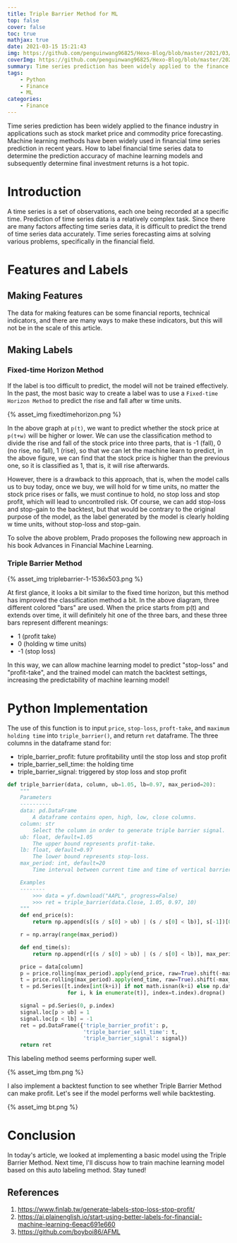```yaml
---
title: Triple Barrier Method for ML
top: false
cover: false
toc: true
mathjax: true
date: 2021-03-15 15:21:43
img: https://github.com/penguinwang96825/Hexo-Blog/blob/master/2021/03/15/2021-03-15-triple-barrier-method-for-ml/wallhaven-g83m3d.jpg?raw=true
coverImg: https://github.com/penguinwang96825/Hexo-Blog/blob/master/2021/03/15/2021-03-15-triple-barrier-method-for-ml/wallhaven-g83m3d.jpg?raw=true
summary: Time series prediction has been widely applied to the finance industry in applications such as stock market price and commodity price forecasting. Machine learning methods have been widely used in financial time series prediction in recent years. How to label financial time series data to determine the prediction accuracy of machine learning models and subsequently determine final investment returns is a hot topic. 
tags:
	- Python
	- Finance
	- ML
categories:
	- Finance
---
```


Time series prediction has been widely applied to the finance industry in applications such as stock market price and commodity price forecasting. Machine learning methods have been widely used in financial time series prediction in recent years. How to label financial time series data to determine the prediction accuracy of machine learning models and subsequently determine final investment returns is a hot topic. 

# Introduction

A time series is a set of observations, each one being recorded at a specific time. Prediction of time series data is a relatively complex task. Since there are many factors affecting time series data, it is difficult to predict the trend of time series data accurately. Time series forecasting aims at solving various problems, specifically in the financial field.

# Features and Labels

## Making Features

The data for making features can be some financial reports, technical indicators, and there are many ways to make these indicators, but this will not be in the scale of this article.

## Making Labels

### Fixed-time Horizon Method

If the label is too difficult to predict, the model will not be trained effectively. In the past, the most basic way to create a label was to use a `Fixed-time Horizon Method` to predict the rise and fall after w time units.

{% asset_img fixedtimehorizon.png %}

In the above graph at `p(t)`, we want to predict whether the stock price at `p(t+w)` will be higher or lower. We can use the classification method to divide the rise and fall of the stock price into three parts, that is -1 (fall), 0 (no rise, no fall), 1 (rise), so that we can let the machine learn to predict, in the above figure, we can find that the stock price is higher than the previous one, so it is classified as 1, that is, it will rise afterwards.

However, there is a drawback to this approach, that is, when the model calls us to buy today, once we buy, we will hold for w time units, no matter the stock price rises or falls, we must continue to hold, no stop loss and stop profit, which will lead to uncontrolled risk. Of course, we can add stop-loss and stop-gain to the backtest, but that would be contrary to the original purpose of the model, as the label generated by the model is clearly holding w time units, without stop-loss and stop-gain.

To solve the above problem, Prado proposes the following new approach in his book Advances in Financial Machine Learning.

### Triple Barrier Method

{% asset_img triplebarrier-1-1536x503.png %}

At first glance, it looks a bit similar to the fixed time horizon, but this method has improved the classification method a bit. In the above diagram, three different colored "bars" are used. When the price starts from p(t) and extends over time, it will definitely hit one of the three bars, and these three bars represent different meanings: 

- 1 (profit take)
- 0 (holding w time units)
- -1 (stop loss)

In this way, we can allow machine learning model to predict "stop-loss" and "profit-take", and the trained model can match the backtest settings, increasing the predictability of machine learning model!

# Python Implementation

The use of this function is to input `price`, `stop-loss`, `proft-take`, and `maximum holding time` into `triple_barrier()`, and return `ret` dataframe. The three columns in the dataframe stand for:

- triple_barrier_profit: future profitability until the stop loss and stop profit
- triple_barrier_sell_time: the holding time
- triple_barrier_signal: triggered by stop loss and stop profit

```python
def triple_barrier(data, column, ub=1.05, lb=0.97, max_period=20):
    """
    Parameters
    ----------
    data: pd.DataFrame
        A dataframe contains open, high, low, close columns.
    column: str
        Select the column in order to generate triple barrier signal.
    ub: float, default=1.05
        The upper bound represents profit-take.
    lb: float, default=0.97
        The lower bound represents stop-loss.
    max_period: int, default=20
        Time interval between current time and time of vertical barrier.

    Examples
    --------
        >>> data = yf.download("AAPL", progress=False)
        >>> ret = triple_barrier(data.Close, 1.05, 0.97, 10)
    """
    def end_price(s):
        return np.append(s[(s / s[0] > ub) | (s / s[0] < lb)], s[-1])[0]/s[0]

    r = np.array(range(max_period))

    def end_time(s):
        return np.append(r[(s / s[0] > ub) | (s / s[0] < lb)], max_period-1)[0]

    price = data[column]
    p = price.rolling(max_period).apply(end_price, raw=True).shift(-max_period+1)
    t = price.rolling(max_period).apply(end_time, raw=True).shift(-max_period+1)
    t = pd.Series([t.index[int(k+i)] if not math.isnan(k+i) else np.datetime64('NaT')
                   for i, k in enumerate(t)], index=t.index).dropna()

    signal = pd.Series(0, p.index)
    signal.loc[p > ub] = 1
    signal.loc[p < lb] = -1
    ret = pd.DataFrame({'triple_barrier_profit': p,
                        'triple_barrier_sell_time': t,
                        'triple_barrier_signal': signal})
    return ret
```

This labeling method seems performing super well.

{% asset_img tbm.png %}

I also implement a backtest function to see whether Triple Barrier Method can make profit. Let's see if the model performs well while backtesting.

{% asset_img bt.png %}

# Conclusion

In today's article, we looked at implementing a basic model using the Triple Barrier Method. Next time, I'll discuss how to train machine learning model based on this auto labeling method. Stay tuned! 

## References

1. https://www.finlab.tw/generate-labels-stop-loss-stop-profit/
2. https://ai.plainenglish.io/start-using-better-labels-for-financial-machine-learning-6eeac691e660
3. https://github.com/boyboi86/AFML